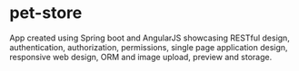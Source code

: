 # pet-store

App created using Spring boot and AngularJS showcasing RESTful design, authentication, authorization, permissions, single page application design, responsive web design, ORM and image upload, preview and storage.
